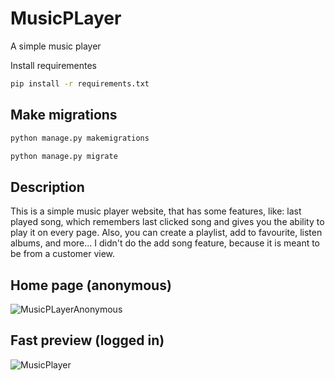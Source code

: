 # MusicPLayer
A simple music player

Install requirementes
```bash
pip install -r requirements.txt
```
## Make migrations
```bash
python manage.py makemigrations
```
```bash
python manage.py migrate
```
## Description
This is a simple music player website, that has some features, like: last played song, which remembers last clicked song and gives you the ability to play it on every page. Also, you can create a playlist, add to favourite, listen albums, and more... I didn't do the add song feature, because it is meant to be from a customer view.

## Home page (anonymous)
![MusicPLayerAnonymous](https://user-images.githubusercontent.com/43184137/113916438-a4525c80-97e8-11eb-854a-782b43affa92.png)

## Fast preview (logged in)
![MusicPlayer](https://user-images.githubusercontent.com/43184137/113920987-27c27c80-97ee-11eb-845d-a3f541e63af6.gif)
